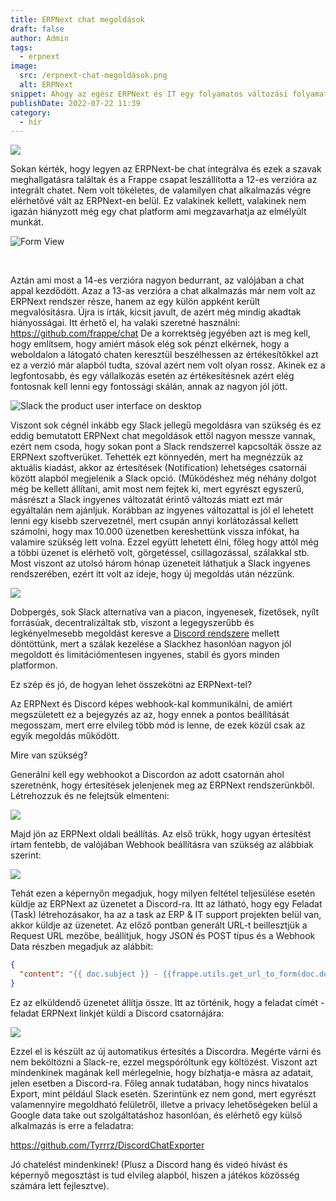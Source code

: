 ```yaml
---
title: ERPNext chat megoldások
draft: false
author: Admin
tags:
  - erpnext
image:
  src: /erpnext-chat-megoldások.png
  alt: ERPNext
snippet: Ahogy az egész ERPNext és IT egy folyamatos változási folyamat, úgy az ERPNext chat alkalmazása is egy ilyen evolúciós fejlődésen ment át.
publishDate: 2022-07-22 11:39
category:
  - hír
---
```


<img src="/images/6xo80eZ.png">

Sokan kérték, hogy legyen az ERPNext-be chat integrálva és ezek a szavak meghallgatásra találtak és a Frappe csapat leszállította a 12-es verzióra az integrált chatet. Nem volt tökéletes, de valamilyen chat alkalmazás végre elérhetővé vált az ERPNext-en belül. Ez valakinek kellett, valakinek nem igazán hiányzott még egy chat platform ami megzavarhatja az elmélyült munkát.

<img src="https://github.com/frappe/chat/raw/main/.github/images/guest-form-fill.gif" alt="Form View"></p><p><br></p><p>Aztán ami most a 14-es verzióra nagyon bedurrant, az valójában a chat appal kezdődött.&nbsp;Azaz a 13-as verzióra a chat alkalmazás már nem volt az ERPNext rendszer része, hanem az egy külön appként került megvalósításra. Újra is írták, kicsit javult, de azért még mindig akadtak hiányosságai. Itt érhető el, ha valaki szeretné használni: <a href="https://github.com/frappe/chat" rel="noopener noreferrer">https://github.com/frappe/chat</a> De a korrektség jegyében azt is meg kell, hogy említsem, hogy amiért mások elég sok pénzt elkérnek, hogy a weboldalon a látogató chaten keresztül beszélhessen az értékesítőkkel azt ez a verzió már alapból tudta, szóval azért nem volt olyan rossz. Akinek ez a legfontosabb, és egy vállalkozás esetén az értékesítésnek azért elég fontosnak kell lenni egy fontossági skálán, annak az nagyon jól jött.

<img src="https://a.slack-edge.com/37877b/marketing/img/features/hero/v3/hero-full-ui.jpg" alt="Slack the product user interface on desktop">

Viszont sok cégnél inkább egy Slack jellegű megoldásra van szükség és ez eddig bemutatott ERPNext chat megoldások ettől nagyon messze vannak, ezért nem csoda, hogy sokan pont a Slack rendszerrel kapcsolták össze az ERPNext szoftverüket. Tehették ezt könnyedén, mert ha megnézzük az aktuális kiadást, akkor az értesítések (Notification) lehetséges csatornái között alapból megjelenik a Slack opció. (Működéshez még néhány dolgot még be kellett állítani, amit most nem fejtek ki, mert egyrészt egyszerű, másrészt a Slack ingyenes változatát érintő változás miatt ezt már egyáltalán nem ajánljuk. Korábban az ingyenes változattal is jól el lehetett lenni egy kisebb szervezetnél, mert csupán annyi korlátozással kellett számolni, hogy max 10.000 üzenetben kereshettünk vissza infókat, ha valamire szükség lett volna. Ezzel együtt lehetett élni, főleg hogy attól még a többi üzenet is elérhető volt, görgetéssel, csillagozással, szálakkal stb. Most viszont az utolsó három hónap üzeneteit láthatjuk a Slack ingyenes rendszerében, ezért itt volt az ideje, hogy új megoldás után nézzünk.

<img src="images/NwliPMB.png">

Dobpergés, sok Slack alternatíva van a piacon, ingyenesek, fizetősek, nyílt forrásúak, decentralizáltak stb, viszont a legegyszerűbb és legkényelmesebb megoldást keresve a <a href="https://discord.com/register" rel="noopener noreferrer">Discord rendszere</a> mellett döntöttünk, mert a szálak kezelése a Slackhez hasonlóan nagyon jól megoldott és limitációmentesen ingyenes, stabil és gyors minden platformon.

Ez szép és jó, de hogyan lehet összekötni az ERPNext-tel?

Az ERPNext és Discord képes webhook-kal kommunikálni, de amiért megszületett ez a bejegyzés az az, hogy ennek a pontos beállítását megosszam, mert erre elvileg több mód is lenne, de ezek közül csak az egyik megoldás működött.

Mire van szükség?

Generálni kell egy webhookot a Discordon az adott csatornán ahol szeretnénk, hogy értesítések jelenjenek meg az ERPNext rendszerünkből. Létrehozzuk és ne felejtsük elmenteni:

<img src="/images/1FceOy6.png">

Majd jön az ERPNext oldali beállítás. Az első trükk, hogy ugyan értesítést írtam fentebb, de valójában Webhook beállításra van szükség az alábbiak szerint:

<img src="/images/uGa4xWC.png">

Tehát ezen a képernyőn megadjuk, hogy milyen feltétel teljesülése esetén küldje az ERPNext az üzenetet a Discord-ra. Itt az látható, hogy egy Feladat (Task) létrehozásakor, ha az a task az ERP &amp; IT support projekten belül van, akkor küldje az üzenetet. Az előző pontban generált URL-t beillesztjük a Request URL mezőbe, beállítjuk, hogy JSON és POST típus és a Webhook Data részben megadjuk az alábbit:

```json
{
  "content": "{{ doc.subject }} - {{frappe.utils.get_url_to_form(doc.doctype, doc.name)}}"
}
```

Ez az elküldendő üzenetet állítja össze. Itt az történik, hogy a feladat címét - feladat ERPNext linkjét küldi a Discord csatornájára:

<img src="/images/R4HbKxx.png">

Ezzel el is készült az új automatikus értesítés a Discordra. Megérte várni és nem beköltözni a Slack-re, ezzel megspóróltunk egy költözést. Viszont azt mindenkinek magának kell mérlegelnie, hogy bízhatja-e másra az adatait, jelen esetben a Discord-ra. Főleg annak tudatában, hogy nincs hivatalos Export, mint például Slack esetén. Szerintünk ez nem gond, mert egyrészt valamennyire megoldható felületről, illetve a privacy lehetőségeken belül a Google data take out szolgáltatáshoz hasonlóan, és elérhető egy külső alkalmazás is erre a feladatra:</p><p><a href="https://github.com/Tyrrrz/DiscordChatExporter" rel="noopener noreferrer">https://github.com/Tyrrrz/DiscordChatExporter</a>

Jó chatelést mindenkinek! (Plusz a Discord hang és videó hívást és képernyő megosztást is tud elvileg alapból, hiszen a játékos közösség számára lett fejlesztve).
